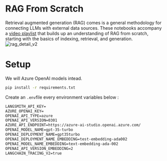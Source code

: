 # RAG From Scratch

Retrieval augmented generation (RAG) comes is a general methodology for connecting LLMs with external data sources. These notebooks accompany a [video playlist](https://youtube.com/playlist?list=PLfaIDFEXuae2LXbO1_PKyVJiQ23ZztA0x&feature=shared) that builds up an understanding of RAG from scratch, starting with the basics of indexing, retrieval, and generation. 
![rag_detail_v2](https://github.com/langchain-ai/rag-from-scratch/assets/122662504/54a2d76c-b07e-49e7-b4ce-fc45667360a1)
 
# Setup

We will Azure OpenAI models intead.

```bash
pip install -r requirements.txt
```

Create an `.env`file every environment variables below :

```txt
LANGSMITH_API_KEY=
AZURE_OPENAI_KEY=
OPENAI_API_TYPE=azure
OPENAI_API_VERSION=0301
AZURE_API_ENDPOINT=https://azure-ai-studio.openai.azure.com/
OPENAI_MODEL_NAME=gpt-35-turbo
OPENAI_DEPLOYMENT_NAME=gpt35turbo
OPENAI_DEPLOYMENT_NAME_EMBEDDING=test-embedding-ada002
OPENAI_MODEL_NAME_EMBEDDING=text-embedding-ada-002
OPENAI_API_VERSION_EMBEDDING=2
LANGCHAIN_TRACING_V2=true
```